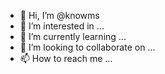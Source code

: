 - 👋 Hi, I’m @knowms
- 👀 I’m interested in ...
- 🌱 I’m currently learning ...
- 💞️ I’m looking to collaborate on ...
- 📫 How to reach me ...

<!---
knowms/knowms is a ✨ special ✨ repository because its `README.md` (this file) appears on your GitHub profile.
You can click the Preview link to take a look at your changes.
--->
